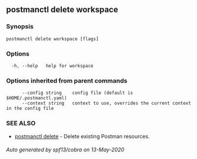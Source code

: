 ## postmanctl delete workspace



### Synopsis



```
postmanctl delete workspace [flags]
```

### Options

```
  -h, --help   help for workspace
```

### Options inherited from parent commands

```
      --config string    config file (default is $HOME/.postmanctl.yaml)
      --context string   context to use, overrides the current context in the config file
```

### SEE ALSO

* [postmanctl delete](postmanctl_delete.md)	 - Delete existing Postman resources.

###### Auto generated by spf13/cobra on 13-May-2020
